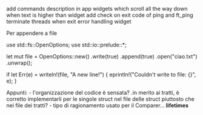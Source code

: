 add commands description in app
widgets which scroll all the way down when text is higher than widget
add check on exit code of ping and ft_ping
terminate threads when exit error handling widget

Per appendere a file

use std::fs::OpenOptions;
use std::io::prelude::*;


let mut file = OpenOptions::new()
    .write(true)
    .append(true)
    .open("ciao.txt")
    .unwrap();

if let Err(e) = writeln!(file, "A new line!") {
    eprintln!("Couldn't write to file: {}", e);
}

Appunti:
    - l'organizzazione del codice è sensata?
        .in merito ai tratti, è corretto implementarli per le singole struct nel file delle struct piuttosto che nei file dei tratti?
    - tipo di ragionamento usato per il Comparer... **lifetimes**
